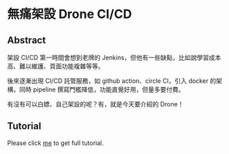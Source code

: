 # 無痛架設 Drone CI/CD

## Abstract
架設 CI/CD 第一時間會想到老牌的 Jenkins，但他有一些缺點，比如說學習成本高、難以維護、頁面功能複雜等等。

後來逐漸出現 CI/CD 託管服務，如 github action、circle CI，引入 docker 的架構，同時 pipeline 撰寫門檻降低，功能直覺好用，但量多要付費。

有沒有可以白嫖、自己架設的呢？有，就是今天要介紹的 Drone！

## Tutorial
Please click [me](https://koding.work/painless-set-up-drone-ci-cd/) to get full tutorial.